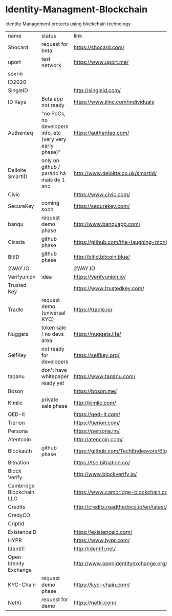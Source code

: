 # Identity-Managment-Blockchain
Identity Management protects using blockchain technology 

|                          |                                                            |                                                                         |                                                                         | 
|--------------------------|------------------------------------------------------------|-------------------------------------------------------------------------|-------------------------------------------------------------------------| 
| name                     | status                                                     | link                                                                    | white paper                                                             | 
| Shocard                  | request for beta                                           | https://shocard.com/                                                    | https://shocard.com/white-papers/                                       | 
| uport                    | test network                                               | https://www.uport.me/                                                   | http://blockchainlab.com/pdf/uPort_whitepaper_DRAFT20161020.pdf         | 
| sovrin                   |                                                            |                                                                         |                                                                         | 
| ID2020                   |                                                            |                                                                         |                                                                         | 
| SingleID                 |                                                            | http://singleid.com/                                                    |                                                                         | 
| ID Keys                  | Beta app not ready                                         | https://www.jlinc.com/individuals                                       |                                                                         | 
| Authenteq                | "no PoCs, no developers info, etc (very very early phase)" | https://authenteq.com/                                                  |                                                                         | 
| Delloite SmartID         | only on github / parádo há mais de 1 ano                   | http://www.deloitte.co.uk/smartid/                                      |                                                                         | 
| Civic                    |                                                            | https://www.civic.com/                                                  |                                                                         | 
| SecureKey                | coming soon                                                | https://securekey.com/                                                  |                                                                         | 
| banqu                    | request demo phase                                         | http://www.banquapp.com/                                                |                                                                         | 
| Cicada                   | github phase                                               | https://github.com/the-laughing-monkey/cicada-platform                  |                                                                         | 
| BitID                    | github phase                                               | http://bitid.bitcoin.blue/                                              |                                                                         | 
| 2WAY.IO                  |                                                            | 2WAY.IO                                                                 |                                                                         | 
| Verifyunion              | idea                                                       | https://verifyunion.io/                                                 |                                                                         | 
| Trusted Key              |                                                            | https://www.trustedkey.com/                                             |                                                                         | 
| Tradle                   | request demo (universal KYC)                               | https://tradle.io/                                                      |                                                                         | 
| Nuggets                  | token sale / no devs area                                  | https://nuggets.life/                                                   |                                                                         | 
| SelfKey                  | not ready for developers                                   | https://selfkey.org/                                                    |                                                                         | 
| taqanu                   | don't have whitepaper ready yet                            | https://www.taqanu.com/                                                 |                                                                         | 
| Boson                    |                                                            | https://boson.me/                                                       |                                                                         | 
| Kimlic                   | private sale phase                                         | http://kimlic.com/                                                      |                                                                         | 
| QED-it                   |                                                            | https://qed-it.com/                                                     |                                                                         | 
| Tierion                  |                                                            | https://tierion.com/                                                    |                                                                         | 
| Persona                  |                                                            | https://persona.im/                                                     |                                                                         | 
| Atentcoin                |                                                            | http://atencoin.com/                                                    |                                                                         | 
| Blockauth                | github phase                                               | https://github.com/TechEndeavors/BlockAuth.com/blob/mater/Whitepaper.md | https://github.com/TechEndeavors/BlockAuth.com/blob/mater/Whitepaper.md | 
| Bitnation                |                                                            | https://tse.bitnation.co/                                               |                                                                         | 
| Block Verify             |                                                            | http://www.blockverify.io/                                              |                                                                         | 
| Cambridge Blockchain LLC |                                                            | https://www.cambridge-blockchain.com/                                   |                                                                         | 
| Credits                  |                                                            | http://credits.readthedocs.io/en/latest/getting_started.html            |                                                                         | 
| CredyCO                  |                                                            |                                                                         |                                                                         | 
| Criptid                  |                                                            |                                                                         |                                                                         | 
| ExistenceID              |                                                            | https://existenceid.com/                                                |                                                                         | 
| HYPR                     |                                                            | https://www.hypr.com/                                                   |                                                                         | 
| Identifi                 |                                                            | http://identifi.net/                                                    |                                                                         | 
| Open Idenity Exchange    |                                                            | http://www.openidentityexchange.org/about/                              |                                                                         | 
| KYC-Chain                | request demo phase                                         | https://kyc-chain.com/                                                  |                                                                         | 
| NetKi                    | request for demo                                           | https://netki.com/                                                      |                                                                         | 
